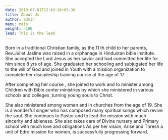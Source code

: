 ```yaml
---
date: 2019-07-01T12:43:16+05:30
title: About Us
author: admin
menu: main
weight: -100
lead: This is the lead 
---
```

Born in a traditional Christian family, as the 11 th child to her parents, Rev.Juliet Jasline was raised in a orphanage in Hindustan bible institute.
She accepted the Lord Jesus as her savior and had committed her life for him since 8 yrs of age.
She graduated her schooling and subjugated her life to the will of God and joined in Youth with a mission organization to complete her discipleship training course at the age of 17.


After completing her course , she joined to work and to minister among Children with Bible center ministries by which she ministered in various schools and colleges ,turning young souls to Christ.


She also ministered among women and in churches from the age of 19.
She is a wonderful singer who has composed many spiritual songs which revive the soul.
She continues to Pastor and to lead the mission with much sincerity and ableness.
She also takes care of Divine nursery and Primary school with much love and obligations
As per her vision, Arise and Thresh a unit of Edro mission for women, is successfully progressing forward.
